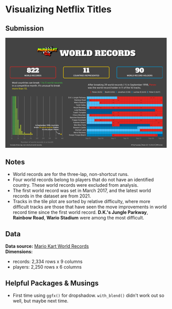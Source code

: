 # Visualizing Netflix Titles
 
## Submission
![](https://raw.githubusercontent.com/flrnclee/tidy-tuesday/main/mario-kart/mariokart20210601.png)

## Notes
* World records are for the three-lap, non-shortcut runs.   
* Four world records belong to players that do not have an identified country. These world records were excluded from analysis.
* The first world record was set in March 2017, and the latest world records in the dataset are from 2021.
* Tracks in the tile plot are sorted by relative difficulty, where more difficult tracks are those that have seen the move improvements in world record time since the first world record. **D.K.'s Jungle Parkway**, **Rainbow Road**, **Wario Stadium** were among the most difficult.  

## Data 

**Data source:** [Mario Kart World Records](https://mkwrs.com)  
**Dimensions:** 

* records: 2,334 rows x 9 columns  
* players: 2,250 rows x 6 columns

## Helpful Packages & Musings

* First time using `ggfx()` for dropshadow. `with_blend()` didn't work out so well, but maybe next time.  


